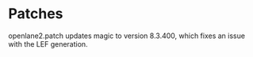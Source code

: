 # Patches

openlane2.patch updates magic to version 8.3.400, which fixes an issue with the LEF generation.
